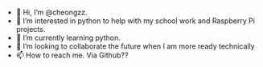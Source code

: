 - 👋 Hi, I’m @cheongzz.
- 👀 I’m interested in python to help with my school work and Raspberry Pi projects.
- 🌱 I’m currently learning python.
- 💞️ I’m looking to collaborate the future when I am more ready technically
- 📫 How to reach me. Via Github??

<!---
cheongzz/cheongzz is a ✨ special ✨ repository because its `README.md` (this file) appears on your GitHub profile.
You can click the Preview link to take a look at your changes.
--->
